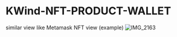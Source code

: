 # KWind-NFT-PRODUCT-WALLET
similar view like Metamask NFT view (example)
![IMG_2163](https://github.com/user-attachments/assets/0bb2342d-e866-488e-b4d0-7c60320998b5)

